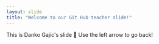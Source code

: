 ```yaml
---
layout: slide
title: "Welcome to our Git Hub teacher slide!"
---
```

This is Danko Gajic's slide :tada:
Use the left arrow to go back!
